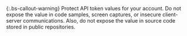 {:.bs-callout-warning}
Protect API token values for your account. Do not expose the value in code samples, screen captures, or insecure client-server communications.
Also, do not expose the value in source code stored in public repositories.
